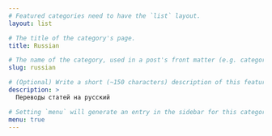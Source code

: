 ```yaml
---
# Featured categories need to have the `list` layout.
layout: list

# The title of the category's page.
title: Russian

# The name of the category, used in a post's front matter (e.g. category: <slug>).
slug: russian

# (Optional) Write a short (~150 characters) description of this featured category.
description: >
  Переводы статей на русский

# Setting `menu` will generate an entry in the sidebar for this category.
menu: true
---
```

